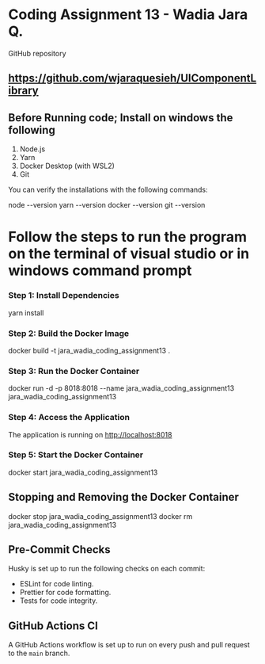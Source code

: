 # Coding Assignment 13 - Wadia Jara Q.

GitHub repository

## https://github.com/wjaraquesieh/UIComponentLibrary

## Before Running code; Install on windows the following

1. Node.js
2. Yarn
3. Docker Desktop (with WSL2)
4. Git

You can verify the installations with the following commands:

node --version
yarn --version
docker --version
git --version

# Follow the steps to run the program on the terminal of visual studio or in windows command prompt

### Step 1: Install Dependencies

yarn install

### Step 2: Build the Docker Image

docker build -t jara_wadia_coding_assignment13 .

### Step 3: Run the Docker Container

docker run -d -p 8018:8018 --name jara_wadia_coding_assignment13 jara_wadia_coding_assignment13

### Step 4: Access the Application

The application is running on [http://localhost:8018](http://localhost:8018)

### Step 5: Start the Docker Container

docker start jara_wadia_coding_assignment13

## Stopping and Removing the Docker Container

docker stop jara_wadia_coding_assignment13
docker rm jara_wadia_coding_assignment13

## Pre-Commit Checks

Husky is set up to run the following checks on each commit:

- ESLint for code linting.
- Prettier for code formatting.
- Tests for code integrity.

## GitHub Actions CI

A GitHub Actions workflow is set up to run on every push and pull request to the `main` branch.
